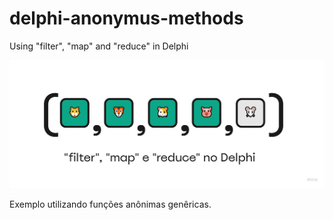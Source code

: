 # delphi-anonymus-methods
 Using "filter", "map" and "reduce" in Delphi

![Filter, map and reduce on Delphi](img/cover.jpg)

Exemplo utilizando funções anônimas genêricas.